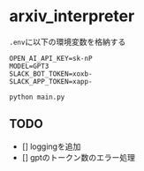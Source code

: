 # arxiv_interpreter

`.env`に以下の環境変数を格納する
```.env
OPEN_AI_API_KEY=sk-nP
MODEL=GPT3
SLACK_BOT_TOKEN=xoxb-
SLACK_APP_TOKEN=xapp-
```

`python main.py`

## TODO
- [] loggingを追加
- [] gptのトークン数のエラー処理

